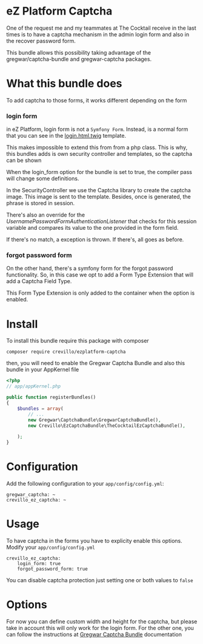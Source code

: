 eZ Platform Captcha
======================

One of the request me and my teammates at The Cocktail receive in the last times
is to have a captcha mechanism in the admin login form and also 
in the recover password form. 

This bundle allows this possibility taking advantage of the 
gregwar/captcha-bundle and gregwar-captcha packages. 


What this bundle does
=====================

To add captcha to those forms, it works different depending on the form

### login form

in eZ Platform, login form is not a `Symfony Form`. Instead, is a
normal form that you can see in the [login.html.twig](https://github.com/ezsystems/ezplatform-admin-ui/blob/1.5/src/bundle/Resources/views/Security/login.html.twig) template.

This makes impossible to extend this from from a php class. This is why, 
this bundles adds is own security controller and templates, so the captcha can be shown

When the login_form option for the bundle is set to true, the compiler pass
will change some definitions. 

In the SecurityController we use the Captcha library to create the captcha image. 
This image is sent to the template. 
Besides, once is generated, the phrase is stored in session. 

There's also an override for the *UsernamePasswordFormAuthenticationListener* that
checks for this session variable and compares its value to the one 
provided in the form field. 

If there's no match, a exception is thrown. If there's, all goes as before. 


### forgot password form

On the other hand, there's a symfony form for the forgot password functionality.
So, in this case we opt to add a Form Type Extension that will add a Captcha Field Type. 

This Form Type Extension is only added to the container when the option is enabled. 


Install
=======

To install this bundle require this package with composer

`composer require crevillo/ezplatform-captcha`

then, you will need to enable the Gregwar Captcha Bundle and also
this bundle in your AppKernel file

```php
<?php
// app/appKernel.php

public function registerBundles()
{
    $bundles = array(
        // ...
        new Gregwar\CaptchaBundle\GregwarCaptchaBundle(),
        new Crevillo\EzCaptchaBundle\TheCocktailEzCaptchaBundle(),
       
    );
}
```

Configuration
=============

Add the following configuration to your `app/config/config.yml`:

    gregwar_captcha: ~
    crevillo_ez_captcha: ~

Usage
======

To have captcha in the forms you have to explicity enable this options. 
Modify your `app/config/config.yml`

    crevillo_ez_captcha:
        login_form: true
        forgot_password_form: true

You can disable captcha protection just setting one or both values to `false`

Options
========

For now you can define custom width and height for the captcha, but 
please take in account this will only work for the login form. 
For the other one, you can follow the instructions at [Gregwar Captcha Bundle](https://github.com/gregwar/CaptchaBundle/) documentation

